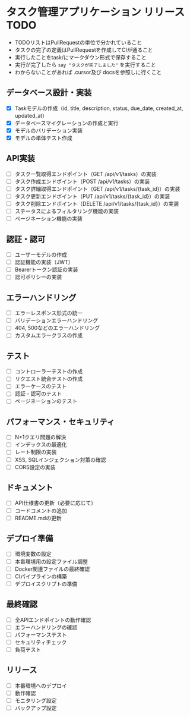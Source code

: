# タスク管理アプリケーション リリースTODO
- TODOリストはPullRequestの単位で分かれていること
- タスクの完了の定義はPullRequestを作成してCIが通ること
- 実行したことをtask/にマークダウン形式で保存すること
- 実行が完了したら `say "タスクが完了しました"` を実行すること
- わからないことがあれば .cursor及び docsを参照しに行くこと

## データベース設計・実装
- [x] Taskモデルの作成（id, title, description, status, due_date, created_at, updated_at）
- [x] データベースマイグレーションの作成と実行
- [x] モデルのバリデーション実装
- [x] モデルの単体テスト作成

## API実装
- [ ] タスク一覧取得エンドポイント（GET /api/v1/tasks）の実装
- [ ] タスク作成エンドポイント（POST /api/v1/tasks）の実装
- [ ] タスク詳細取得エンドポイント（GET /api/v1/tasks/{task_id}）の実装
- [ ] タスク更新エンドポイント（PUT /api/v1/tasks/{task_id}）の実装
- [ ] タスク削除エンドポイント（DELETE /api/v1/tasks/{task_id}）の実装
- [ ] ステータスによるフィルタリング機能の実装
- [ ] ページネーション機能の実装

## 認証・認可
- [ ] ユーザーモデルの作成
- [ ] 認証機能の実装（JWT）
- [ ] Bearerトークン認証の実装
- [ ] 認可ポリシーの実装

## エラーハンドリング
- [ ] エラーレスポンス形式の統一
- [ ] バリデーションエラーハンドリング
- [ ] 404, 500などのエラーハンドリング
- [ ] カスタムエラークラスの作成

## テスト
- [ ] コントローラーテストの作成
- [ ] リクエスト統合テストの作成
- [ ] エラーケースのテスト
- [ ] 認証・認可のテスト
- [ ] ページネーションのテスト

## パフォーマンス・セキュリティ
- [ ] N+1クエリ問題の解決
- [ ] インデックスの最適化
- [ ] レート制限の実装
- [ ] XSS, SQLインジェクション対策の確認
- [ ] CORS設定の実装

## ドキュメント
- [ ] API仕様書の更新（必要に応じて）
- [ ] コードコメントの追加
- [ ] README.mdの更新

## デプロイ準備
- [ ] 環境変数の設定
- [ ] 本番環境用の設定ファイル調整
- [ ] Docker関連ファイルの最終確認
- [ ] CIパイプラインの構築
- [ ] デプロイスクリプトの準備

## 最終確認
- [ ] 全APIエンドポイントの動作確認
- [ ] エラーハンドリングの確認
- [ ] パフォーマンステスト
- [ ] セキュリティチェック
- [ ] 負荷テスト

## リリース
- [ ] 本番環境へのデプロイ
- [ ] 動作確認
- [ ] モニタリング設定
- [ ] バックアップ設定 